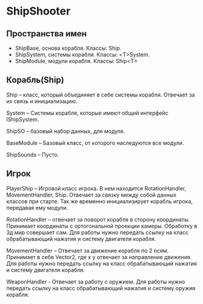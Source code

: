 # ShipShooter

## Пространства имен

- ShipBase, основа корабля. Классы: Ship.
- ShipSystem, системы корабля. Классы: \<T\>System.
- ShipModule, модули корабля. Классы: Ship\<T\>

## Корабль(Ship)

Ship – класс, который объединяет в себе системы корабля. Отвечает за их связь и инициализацию.

<T>System – Системы корабля, которые имеют общий интерфейс IShipSystem.

Ship<T>SO – базовый набор данных, для модуля.
 
BaseModule – Базовый класс, от которого наследуются все модули.

ShipSounds – Пусто.

## Игрок

PlayerShip – Игровой класс игрока. В нем находится RotationHandler, MovementHandler, Ship. Отвечает за связку между собой данных классов при старте. Так же временно инициализирует корабль игрока, передавая ему модули.

RotationHandler – отвечает за поворот корабля в сторону координаты. Принимает координаты с ортогональной проекции камеры. Обработку в 3д мир совершает сам. Для работы нужно передать ссылку на класс обрабатывающий нажатия и систему двигателя корабля.

MovementHandler – Отвечает за движение корабля по 2 осям. Принимает в себе Vector2, где x y отвечает за направление движения. Для работы нужно передать ссылку на класс обрабатывающий нажатия и систему двигателя корабля.

WeaponHandler - Отвечает за работу с оружием. Для работы нужно передать ссылку на класс обрабатывающий нажатия и систему оружия корабля.
